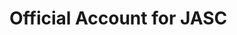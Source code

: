 # Official Account for JASC

<!---
JustAnotherSecurityConference/JustAnotherSecurityConference is a ✨ special ✨ repository because its `README.md` (this file) appears on your GitHub profile.
You can click the Preview link to take a look at your changes.
--->
